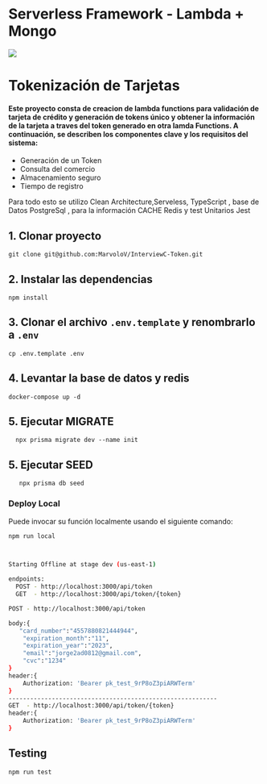 # Serverless Framework - Lambda + Mongo

![](https://res.cloudinary.com/jam-trading/image/upload/v1698898570/aws_yrqysh.png)

# Tokenización de Tarjetas

#### Este proyecto consta de creacion de lambda functions para validación de tarjeta de crédito y generación de tokens único y obtener la información de la tarjeta a traves del token generado en otra lamda Functions. A continuación, se describen los componentes clave y los requisitos del sistema:

- Generación de un Token
- Consulta del comercio
- Almacenamiento seguro
- Tiempo de registro

Para todo esto se utilizo Clean Architecture,Serveless, TypeScript , base de Datos PostgreSql , para la información CACHE Redis y test Unitarios Jest

## 1. Clonar proyecto

```
git clone git@github.com:MarvoloV/InterviewC-Token.git
```

## 2. Instalar las dependencias

```
npm install
```

## 3. Clonar el archivo `.env.template` y renombrarlo a `.env`

```
cp .env.template .env
```

## 4. Levantar la base de datos y redis

```
docker-compose up -d
```

## 5. Ejecutar MIGRATE

```
  npx prisma migrate dev --name init
```

## 5. Ejecutar SEED

```
   npx prisma db seed
```

### Deploy Local

Puede invocar su función localmente usando el siguiente comando:

```bash
npm run local
```

```bash


Starting Offline at stage dev (us-east-1)

endpoints:
  POST - http://localhost:3000/api/token
  GET  - http://localhost:3000/api/token/{token}

POST - http://localhost:3000/api/token

body:{
   "card_number":"4557880821444944",
    "expiration_month":"11",
    "expiration_year":"2023",
    "email":"jorge2ad0812@gmail.com",
    "cvc":"1234"
}
header:{
    Authorization: 'Bearer pk_test_9rP8oZ3piARWTerm'
}
----------------------------------------------------------
GET  - http://localhost:3000/api/token/{token}
header:{
    Authorization: 'Bearer pk_test_9rP8oZ3piARWTerm'
}

```

## Testing

```bash
npm run test
```
